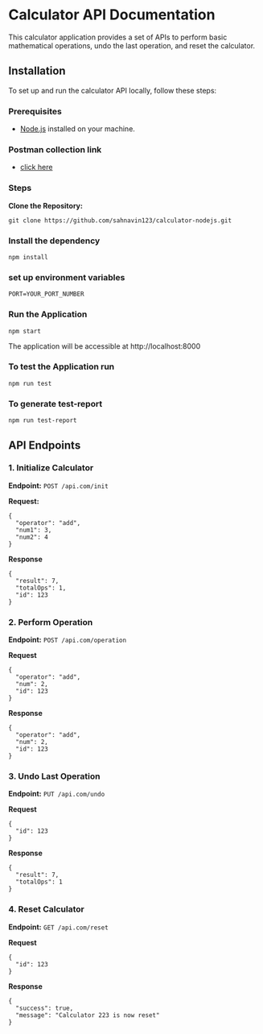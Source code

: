 # Calculator API Documentation

This calculator application provides a set of APIs to perform basic mathematical operations, undo the last operation, and reset the calculator.

## Installation

To set up and run the calculator API locally, follow these steps:

### Prerequisites

- [Node.js](https://nodejs.org/) installed on your machine.

### Postman collection link 
- [click here](https://www.postman.com/sonarnks/workspace/calculatorproject/collection/28600942-77d86e1c-b19c-4a06-a4a7-451fdb8741c8?action=share&creator=28600942)

### Steps

**Clone the Repository:**

```
git clone https://github.com/sahnavin123/calculator-nodejs.git
```

### Install the dependency

```
npm install
```

### set up environment variables

```
PORT=YOUR_PORT_NUMBER

```

### Run the Application

```
npm start
```

The application will be accessible at http://localhost:8000

### To test the Application run

```
npm run test
```

### To generate test-report

```
npm run test-report
```

## API Endpoints

### 1. Initialize Calculator

**Endpoint:** `POST /api.com/init`

**Request:**

```
{
  "operator": "add",
  "num1": 3,
  "num2": 4
}
```

**Response**

```
{
  "result": 7,
  "totalOps": 1,
  "id": 123
}
```

### 2. Perform Operation

**Endpoint:** `POST /api.com/operation`

**Request**

```
{
  "operator": "add",
  "num": 2,
  "id": 123
}

```

**Response**

```
{
  "operator": "add",
  "num": 2,
  "id": 123
}

```

### 3. Undo Last Operation

**Endpoint:** `PUT /api.com/undo`

**Request**

```
{
  "id": 123
}

```

**Response**

```
{
  "result": 7,
  "totalOps": 1
}

```

### 4. Reset Calculator

**Endpoint:** `GET /api.com/reset`

**Request**

```
{
  "id": 123
}
```

**Response**

```
{
  "success": true,
  "message": "Calculator 223 is now reset"
}
```
